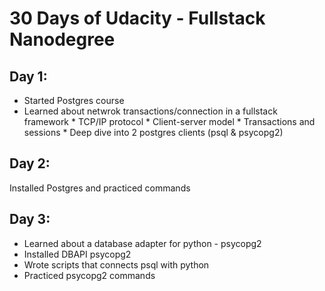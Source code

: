 # 30 Days of Udacity - Fullstack Nanodegree

## Day 1:
- Started Postgres course
- Learned about netwrok transactions/connection in a fullstack framework
      * TCP/IP protocol
      * Client-server model 
      * Transactions and sessions
      * Deep dive into 2 postgres clients (psql & psycopg2)

## Day 2:
Installed Postgres and practiced commands

## Day 3:
- Learned about a database adapter for python - psycopg2
- Installed DBAPI psycopg2
- Wrote scripts that connects psql with python
- Practiced psycopg2 commands
